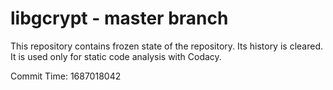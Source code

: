 # libgcrypt - master branch

This repository contains frozen state of the repository.
Its history is cleared. It is used only for static code
analysis with Codacy.

Commit Time: 1687018042